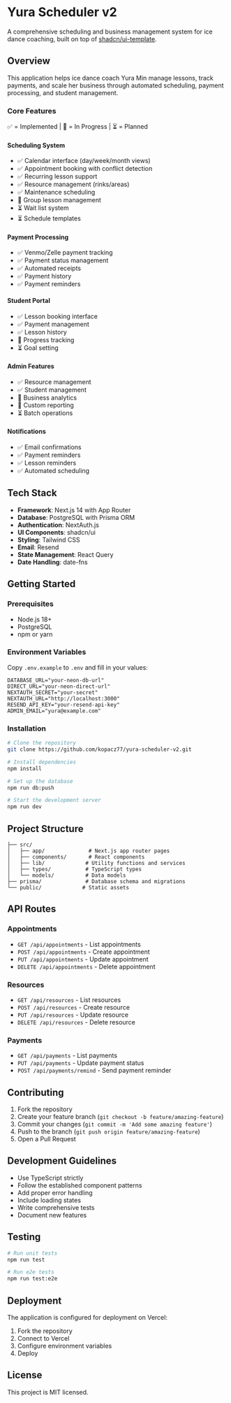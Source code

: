 # Yura Scheduler v2

A comprehensive scheduling and business management system for ice dance coaching, built on top of [shadcn/ui-template](https://github.com/shadcn/ui-template).

## Overview

This application helps ice dance coach Yura Min manage lessons, track payments, and scale her business through automated scheduling, payment processing, and student management.

### Core Features

✅ = Implemented | 🚧 = In Progress | ⏳ = Planned

#### Scheduling System
- ✅ Calendar interface (day/week/month views)
- ✅ Appointment booking with conflict detection
- ✅ Recurring lesson support
- ✅ Resource management (rinks/areas)
- ✅ Maintenance scheduling
- 🚧 Group lesson management
- ⏳ Wait list system
- ⏳ Schedule templates

#### Payment Processing
- ✅ Venmo/Zelle payment tracking
- ✅ Payment status management
- ✅ Automated receipts
- ✅ Payment history
- ✅ Payment reminders

#### Student Portal
- ✅ Lesson booking interface
- ✅ Payment management
- ✅ Lesson history
- 🚧 Progress tracking
- ⏳ Goal setting

#### Admin Features
- ✅ Resource management
- ✅ Student management
- 🚧 Business analytics
- 🚧 Custom reporting
- ⏳ Batch operations

#### Notifications
- ✅ Email confirmations
- ✅ Payment reminders
- ✅ Lesson reminders
- ✅ Automated scheduling

## Tech Stack

- **Framework**: Next.js 14 with App Router
- **Database**: PostgreSQL with Prisma ORM
- **Authentication**: NextAuth.js
- **UI Components**: shadcn/ui
- **Styling**: Tailwind CSS
- **Email**: Resend
- **State Management**: React Query
- **Date Handling**: date-fns

## Getting Started

### Prerequisites

- Node.js 18+
- PostgreSQL
- npm or yarn

### Environment Variables

Copy `.env.example` to `.env` and fill in your values:

```env
DATABASE_URL="your-neon-db-url"
DIRECT_URL="your-neon-direct-url"
NEXTAUTH_SECRET="your-secret"
NEXTAUTH_URL="http://localhost:3000"
RESEND_API_KEY="your-resend-api-key"
ADMIN_EMAIL="yura@example.com"
```

### Installation

```bash
# Clone the repository
git clone https://github.com/kopacz77/yura-scheduler-v2.git

# Install dependencies
npm install

# Set up the database
npm run db:push

# Start the development server
npm run dev
```

## Project Structure

```
├── src/
│   ├── app/              # Next.js app router pages
│   ├── components/       # React components
│   ├── lib/             # Utility functions and services
│   ├── types/           # TypeScript types
│   └── models/          # Data models
├── prisma/              # Database schema and migrations
└── public/             # Static assets
```

## API Routes

### Appointments
- `GET /api/appointments` - List appointments
- `POST /api/appointments` - Create appointment
- `PUT /api/appointments` - Update appointment
- `DELETE /api/appointments` - Delete appointment

### Resources
- `GET /api/resources` - List resources
- `POST /api/resources` - Create resource
- `PUT /api/resources` - Update resource
- `DELETE /api/resources` - Delete resource

### Payments
- `GET /api/payments` - List payments
- `PUT /api/payments` - Update payment status
- `POST /api/payments/remind` - Send payment reminder

## Contributing

1. Fork the repository
2. Create your feature branch (`git checkout -b feature/amazing-feature`)
3. Commit your changes (`git commit -m 'Add some amazing feature'`)
4. Push to the branch (`git push origin feature/amazing-feature`)
5. Open a Pull Request

## Development Guidelines

- Use TypeScript strictly
- Follow the established component patterns
- Add proper error handling
- Include loading states
- Write comprehensive tests
- Document new features

## Testing

```bash
# Run unit tests
npm run test

# Run e2e tests
npm run test:e2e
```

## Deployment

The application is configured for deployment on Vercel:

1. Fork the repository
2. Connect to Vercel
3. Configure environment variables
4. Deploy

## License

This project is MIT licensed.
